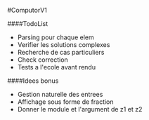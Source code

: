 #ComputorV1

####TodoList
- Parsing pour chaque elem
- Verifier les solutions complexes
- Recherche de cas particuliers
- Check correction
- Tests a l'ecole avant rendu


####Idees bonus
- Gestion naturelle des entrees
- Affichage sous forme de fraction
- Donner le module et l'argument de z1 et z2

